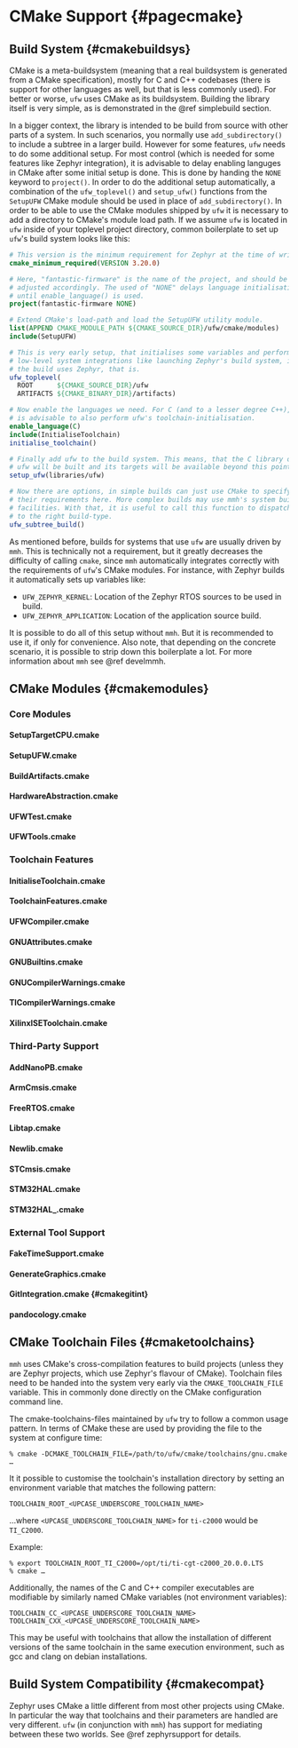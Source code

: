 # CMake Support {#pagecmake}

## Build System {#cmakebuildsys}

CMake is a meta-buildsystem (meaning that a real buildsystem is generated from
a CMake specification), mostly for C and C++ codebases (there is support for
other languages as well, but that is less commonly used). For better or worse,
`ufw` uses CMake as its buildsystem. Building the library itself is very
simple, as is demonstrated in the @ref simplebuild section.

In a bigger context, the library is intended to be build from source with other
parts of a system. In such scenarios, you normally use `add_subdirectory()` to
include a subtree in a larger build. However for some features, `ufw` needs to
do some additional setup. For most control (which is needed for some features
like Zephyr integration), it is advisable to delay enabling languges in CMake
after some initial setup is done. This is done by handing the `NONE` keyword to
`project()`. In order to do the additional setup automatically, a combination
of the `ufw_toplevel()` and `setup_ufw()` functions from the `SetupUFW` CMake
module should be used in place of `add_subdirectory()`. In order to be able to
use the CMake modules shipped by `ufw` it is necessary to add a directory to
CMake's module load path. If we assume `ufw` is located in `ufw` inside of your
toplevel project directory, common boilerplate to set up `ufw`'s build system
looks like this:

```cmake
# This version is the minimum requirement for Zephyr at the time of writing.
cmake_minimum_required(VERSION 3.20.0)

# Here, "fantastic-firmware" is the name of the project, and should be
# adjusted accordingly. The used of "NONE" delays language initialisation
# until enable_language() is used.
project(fantastic-firmware NONE)

# Extend CMake's load-path and load the SetupUFW utility module.
list(APPEND CMAKE_MODULE_PATH ${CMAKE_SOURCE_DIR}/ufw/cmake/modules)
include(SetupUFW)

# This is very early setup, that initialises some variables and performs
# low-level system integrations like launching Zephyr's build system, if
# the build uses Zephyr, that is.
ufw_toplevel(
  ROOT      ${CMAKE_SOURCE_DIR}/ufw
  ARTIFACTS ${CMAKE_BINARY_DIR}/artifacts)

# Now enable the languages we need. For C (and to a lesser degree C++), it
# is advisable to also perform ufw's toolchain-initialisation.
enable_language(C)
include(InitialiseToolchain)
initialise_toolchain()

# Finally add ufw to the build system. This means, that the C library of
# ufw will be built and its targets will be available beyond this point.
setup_ufw(libraries/ufw)

# Now there are options, in simple builds can just use CMake to specify
# their requirements here. More complex builds may use mmh's system build
# facilities. With that, it is useful to call this function to dispatch
# to the right build-type.
ufw_subtree_build()
```

As mentioned before, builds for systems that use `ufw` are usually driven by
`mmh`. This is technically not a requirement, but it greatly decreases the
difficulty of calling `cmake`, since `mmh` automatically integrates correctly
with the requirements of `ufw`'s CMake modules. For instance, with Zephyr
builds it automatically sets up variables like:

- `UFW_ZEPHYR_KERNEL`: Location of the Zephyr RTOS sources to be used in build.
- `UFW_ZEPHYR_APPLICATION`: Location of the application source build.

It is possible to do all of this setup without `mmh`. But it is recommended to
use it, if only for convenience. Also note, that depending on the concrete
scenario, it is possible to strip down this boilerplate a lot. For more
information about `mmh` see @ref develmmh.

## CMake Modules {#cmakemodules}

### Core Modules

#### SetupTargetCPU.cmake

#### SetupUFW.cmake

#### BuildArtifacts.cmake

#### HardwareAbstraction.cmake

#### UFWTest.cmake

#### UFWTools.cmake

### Toolchain Features

#### InitialiseToolchain.cmake

#### ToolchainFeatures.cmake

#### UFWCompiler.cmake

#### GNUAttributes.cmake

#### GNUBuiltins.cmake

#### GNUCompilerWarnings.cmake

#### TICompilerWarnings.cmake

#### XilinxISEToolchain.cmake

### Third-Party Support

#### AddNanoPB.cmake

#### ArmCmsis.cmake

#### FreeRTOS.cmake

#### Libtap.cmake

#### Newlib.cmake

#### STCmsis.cmake

#### STM32HAL.cmake

#### STM32HAL_<TARGET>.cmake

### External Tool Support

#### FakeTimeSupport.cmake

#### GenerateGraphics.cmake

#### GitIntegration.cmake {#cmakegitint}

#### pandocology.cmake


## CMake Toolchain Files {#cmaketoolchains}

`mmh` uses CMake's cross-compilation features to build projects (unless they
are Zephyr projects, which use Zephyr's flavour of CMake). Toolchain files need
to be handed into the system very early via the `CMAKE_TOOLCHAIN_FILE`
variable. This in commonly done directly on the CMake configuration command
line.

The cmake-toolchains-files maintained by `ufw` try to follow a common usage
pattern. In terms of CMake these are used by providing the file to the system
at configure time:

```
% cmake -DCMAKE_TOOLCHAIN_FILE=/path/to/ufw/cmake/toolchains/gnu.cmake …
```

It it possible to customise the toolchain's installation directory by setting
an environment variable that matches the following pattern:

```
TOOLCHAIN_ROOT_<UPCASE_UNDERSCORE_TOOLCHAIN_NAME>
```

…where `<UPCASE_UNDERSCORE_TOOLCHAIN_NAME>` for `ti-c2000` would be `TI_C2000`.

Example:

```
% export TOOLCHAIN_ROOT_TI_C2000=/opt/ti/ti-cgt-c2000_20.0.0.LTS
% cmake …
```

Additionally, the names of the C and C++ compiler executables are modifiable by
similarly named CMake variables (not environment variables):

```
TOOLCHAIN_CC_<UPCASE_UNDERSCORE_TOOLCHAIN_NAME>
TOOLCHAIN_CXX_<UPCASE_UNDERSCORE_TOOLCHAIN_NAME>
```

This may be useful with toolchains that allow the installation of different
versions of the same toolchain in the same execution environment, such as gcc
and clang on debian installations.


## Build System Compatibility {#cmakecompat}

Zephyr uses CMake a little different from most other projects using CMake. In
particular the way that toolchains and their parameters are handled are very
different. `ufw` (in conjunction with `mmh`) has support for mediating between
these two worlds. See @ref zephyrsupport for details.
